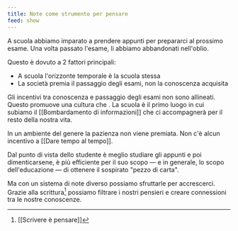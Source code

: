 ```yaml
---
title: Note come strumento per pensare
feed: show
---
```


A scuola abbiamo imparato a prendere appunti per prepararci al prossimo esame. Una volta passato l'esame, li abbiamo abbandonati nell'oblio.

Questo è dovuto a 2 fattori principali:
- A scuola l'orizzonte temporale è la scuola stessa
- La società premia il passaggio degli esami, non la conoscenza acquisita

Gli incentivi tra conoscenza e passaggio degli esami non sono allineati. Questo promuove una cultura che . La scuola è il primo luogo in cui subiamo il [[Bombardamento di informazioni]] che ci accompagnerà per il resto della nostra vita.

In un ambiente del genere la pazienza non viene premiata. Non c'è alcun incentivo a [[Dare tempo al tempo]].

Dal punto di vista dello studente è meglio studiare gli appunti e poi dimenticarsene, è più efficiente per il suo scopo — e in generale, lo scopo dell'educazione — di ottenere il sospirato "pezzo di carta".

Ma con un sistema di note diverso possiamo sfruttarle per accrescerci. Grazie alla scrittura[^1] possiamo filtrare i nostri pensieri e creare connessioni tra le nostre conoscenze. 

[^1]: [[Scrivere è pensare]]